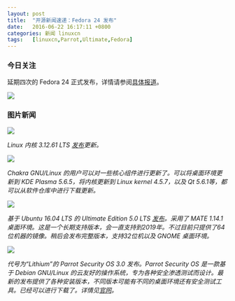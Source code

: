```yaml
---
layout: post
title:	"开源新闻速递：Fedora 24 发布"
date:	2016-06-22 16:17:11 +0800 
categories:	新闻 linuxcn 
tags:	[linuxcn,Parrot,Ultimate,Fedora]
---
```



### 今日关注


延期四次的 Fedora 24 正式发布，详情请参阅[具体报道](/article-7495-1.html)。


![](/Asserts/Images//attachment/album/201606/22/161713ma5kyibhywc1gb15.png)


### 图片新闻


![](/Asserts/Images//attachment/album/201606/22/155118tpoj1zvvio1cm254.jpg)


*Linux 内核 3.12.61 LTS [发布](http://www.spinics.net/lists/stable/msg136755.html)更新。*


 


![](/Asserts/Images//attachment/album/201606/22/161715v64d84lf8et86dya.jpg)


*Chakra GNU/Linux 的用户可以对一些核心组件进行更新了。可以将桌面环境更新到 KDE Plasma 5.6.5，将内核更新到 Linux kernel 4.5.7，以及 Qt 5.6.1等，都可以从软件仓库中进行下载更新。*


 


![](/Asserts/Images//attachment/album/201606/22/161140drhhz1v3v0bdfpk9.jpg)


*基于 Ubuntu 16.04 LTS 的 Ultimate Edition 5.0 LTS [发布](http://ultimateedition.info/ultimate-edition-5-0-lts/)。采用了 MATE 1.14.1 桌面环境。这是一个长期支持版本，会一直支持到2019年。不过目前只提供了64位机器的镜像。稍后会发布完整版本，支持32位机以及 GNOME 桌面环境。*


 


![](/Asserts/Images//attachment/album/201606/22/161716rd80rmbmmmd0uzex.jpg)


*代号为“Lithium”的 Parrot Security OS 3.0 发布。Parrot Security OS 是一款基于 Debian GNU/Linux 的云友好的操作系统，专为各种安全渗透测试而设计。最新的发布提供了各种安装版本，不同版本可能有不同的桌面环境还有安全测试工具。已经可以进行下载了。详情见[官网](https://www.parrotsec.org/)。*

